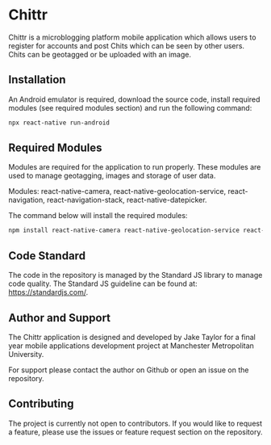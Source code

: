 # Chittr
Chittr is a microblogging platform mobile application which allows users to register for accounts and post Chits which can be seen by other users. Chits can be geotagged or be uploaded with an image.

## Installation
An Android emulator is required, download the source code, install required modules (see required modules section) and run the following command:
```bash
npx react-native run-android
```

## Required Modules
Modules are required for the application to run properly. These modules are used to manage geotagging, images and storage of user data.
 
Modules: 
react-native-camera,
react-native-geolocation-service,
react-navigation,
react-navigation-stack,
react-native-datepicker.
 
The command below will install the required modules:
```bash
npm install react-native-camera react-native-geolocation-service react-navigation react-navigation-stack react-native-datepicker
```

## Code Standard
The code in the repository is managed by the Standard JS library to manage code quality. The Standard JS guideline can be found at: https://standardjs.com/.

## Author and Support
The Chittr application is designed and developed by Jake Taylor for a final year mobile applications development project at Manchester Metropolitan University.

For support please contact the author on Github or open an issue on the repository.

## Contributing
The project is currently not open to contributors. If you would like to request a feature, please use the issues or feature request section on the repository.
